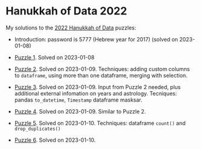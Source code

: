 # Hanukkah of Data 2022

My solutions to the [2022 Hanukkah of Data](https://hanukkah.bluebird.sh/5783/) puzzles:

* Introduction: password is 5777 (Hebrew year for 2017) (solved on 2023-01-08)

* [Puzzle 1](Puzzle1.ipynb). Solved on 2023-01-08

* [Puzzle 2](Puzzle2.ipynb). Solved on 2023-01-09. Techniques: adding custom columns to `dataframe`, using more than one dataframe, merging with selection.

* [Puzzle 3](Puzzle3.ipynb). Solved on 2023-01-09. Input from Puzzle 2 needed, plus additional external infomation on years and astrology. Tecniques: pandas `to_datetime`, `Timestamp` dataframe masksar.

* [Puzzle 4](Puzzle4.ipynb). Solved on 2023-01-09. Similar to Puzzle 2.

* [Puzzle 5](Puzzle5.ipynb). Solved on 2023-01-10.  Techniques: dataframe `count()` and `drop_duplicates()`

* [Puzzle 6](Puzzle6.ipynb). Solved on 2023-01-10.
